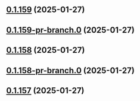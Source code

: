 ## [0.1.159](https://github.com/latha-414/AWS-CICD-web-app/compare/v0.1.159-pr-branch.0...v0.1.159) (2025-01-27)



## [0.1.159-pr-branch.0](https://github.com/latha-414/AWS-CICD-web-app/compare/v0.1.158...v0.1.159-pr-branch.0) (2025-01-27)



## [0.1.158](https://github.com/latha-414/AWS-CICD-web-app/compare/v0.1.158-pr-branch.0...v0.1.158) (2025-01-27)



## [0.1.158-pr-branch.0](https://github.com/latha-414/AWS-CICD-web-app/compare/v0.1.157...v0.1.158-pr-branch.0) (2025-01-27)



## [0.1.157](https://github.com/latha-414/AWS-CICD-web-app/compare/v0.1.157-pr-branch.8...v0.1.157) (2025-01-27)



